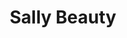 ---
title: "Sally Beauty"
url: /chandler/sally-beauty-south-arizona-avenue/
shop: hairdresser supply
---